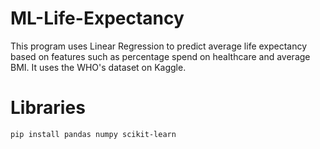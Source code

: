 # ML-Life-Expectancy
This program uses Linear Regression to predict average life expectancy based on features such as percentage spend on healthcare and average BMI. It uses the WHO's dataset on Kaggle.

# Libraries
```bash
pip install pandas numpy scikit-learn
```

